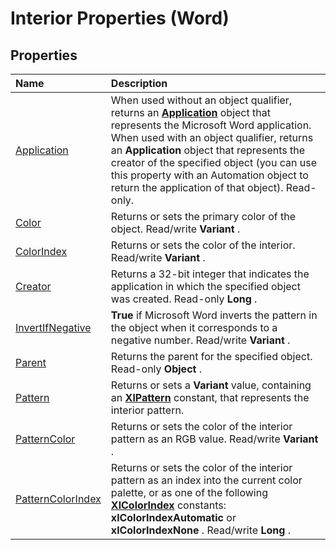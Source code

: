 
# Interior Properties (Word)

## Properties



|**Name**|**Description**|
|:-----|:-----|
|[Application](7da2b1e6-8acd-9b00-eba3-3e1b275c1869.md)|When used without an object qualifier, returns an  **[Application](d1cf6f8f-4e88-bf01-93b4-90a83f79cb44.md)** object that represents the Microsoft Word application. When used with an object qualifier, returns an **Application** object that represents the creator of the specified object (you can use this property with an Automation object to return the application of that object). Read-only.|
|[Color](fd52393e-3ac4-6fe0-94ca-86d78bd83207.md)|Returns or sets the primary color of the object. Read/write  **Variant** .|
|[ColorIndex](84bac1c3-72a7-2f8e-545c-0ad67dd96795.md)|Returns or sets the color of the interior. Read/write  **Variant** .|
|[Creator](1a086cf3-9fe4-8ef4-4d9d-77d99fa8d4e2.md)|Returns a 32-bit integer that indicates the application in which the specified object was created. Read-only  **Long** .|
|[InvertIfNegative](b4e1e22b-62cd-482e-8413-f4cad6503b7e.md)| **True** if Microsoft Word inverts the pattern in the object when it corresponds to a negative number. Read/write **Variant** .|
|[Parent](3772346e-e485-7d0d-60b6-dd1f006c9031.md)|Returns the parent for the specified object. Read-only  **Object** .|
|[Pattern](5910e6a3-9aaa-7908-aa7d-345bdbabc4de.md)|Returns or sets a  **Variant** value, containing an **[XlPattern](743430eb-203e-7446-818e-79bbcd186b0e.md)** constant, that represents the interior pattern.|
|[PatternColor](131f0006-6ed3-78f3-4888-8a3f47aeec78.md)|Returns or sets the color of the interior pattern as an RGB value. Read/write  **Variant** .|
|[PatternColorIndex](2f2400e1-1995-2996-01a3-fd5ff0e6bf47.md)|Returns or sets the color of the interior pattern as an index into the current color palette, or as one of the following  **[XlColorIndex](2d9f944e-70ea-04aa-9943-975d603f17ba.md)** constants: **xlColorIndexAutomatic** or **xlColorIndexNone** . Read/write **Long** .|
